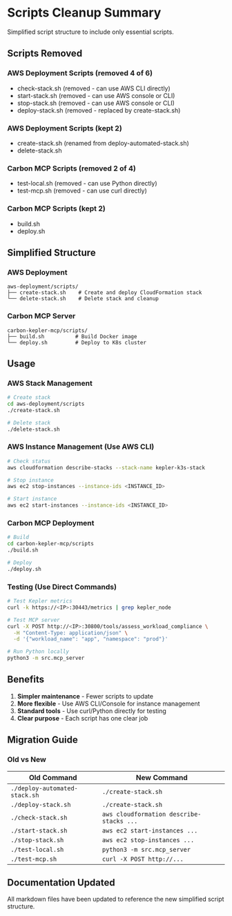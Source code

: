 # Scripts Cleanup Summary

Simplified script structure to include only essential scripts.

## Scripts Removed

### AWS Deployment Scripts (removed 4 of 6)
- check-stack.sh (removed - can use AWS CLI directly)
- start-stack.sh (removed - can use AWS console or CLI)
- stop-stack.sh (removed - can use AWS console or CLI)
- deploy-stack.sh (removed - replaced by create-stack.sh)

### AWS Deployment Scripts (kept 2)
- create-stack.sh (renamed from deploy-automated-stack.sh)
- delete-stack.sh

### Carbon MCP Scripts (removed 2 of 4)
- test-local.sh (removed - can use Python directly)
- test-mcp.sh (removed - can use curl directly)

### Carbon MCP Scripts (kept 2)
- build.sh
- deploy.sh

## Simplified Structure

### AWS Deployment
```
aws-deployment/scripts/
├── create-stack.sh    # Create and deploy CloudFormation stack
└── delete-stack.sh    # Delete stack and cleanup
```

### Carbon MCP Server
```
carbon-kepler-mcp/scripts/
├── build.sh          # Build Docker image
└── deploy.sh         # Deploy to K8s cluster
```

## Usage

### AWS Stack Management
```bash
# Create stack
cd aws-deployment/scripts
./create-stack.sh

# Delete stack
./delete-stack.sh
```

### AWS Instance Management (Use AWS CLI)
```bash
# Check status
aws cloudformation describe-stacks --stack-name kepler-k3s-stack

# Stop instance
aws ec2 stop-instances --instance-ids <INSTANCE_ID>

# Start instance
aws ec2 start-instances --instance-ids <INSTANCE_ID>
```

### Carbon MCP Deployment
```bash
# Build
cd carbon-kepler-mcp/scripts
./build.sh

# Deploy
./deploy.sh
```

### Testing (Use Direct Commands)
```bash
# Test Kepler metrics
curl -k https://<IP>:30443/metrics | grep kepler_node

# Test MCP server
curl -X POST http://<IP>:30800/tools/assess_workload_compliance \
  -H "Content-Type: application/json" \
  -d '{"workload_name": "app", "namespace": "prod"}'

# Run Python locally
python3 -m src.mcp_server
```

## Benefits

1. **Simpler maintenance** - Fewer scripts to update
2. **More flexible** - Use AWS CLI/Console for instance management
3. **Standard tools** - Use curl/Python directly for testing
4. **Clear purpose** - Each script has one clear job

## Migration Guide

### Old vs New

| Old Command | New Command |
|-------------|-------------|
| `./deploy-automated-stack.sh` | `./create-stack.sh` |
| `./deploy-stack.sh` | `./create-stack.sh` |
| `./check-stack.sh` | `aws cloudformation describe-stacks ...` |
| `./start-stack.sh` | `aws ec2 start-instances ...` |
| `./stop-stack.sh` | `aws ec2 stop-instances ...` |
| `./test-local.sh` | `python3 -m src.mcp_server` |
| `./test-mcp.sh` | `curl -X POST http://...` |

## Documentation Updated

All markdown files have been updated to reference the new simplified script structure.
